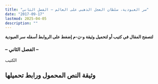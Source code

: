 ```yaml
---
title: "سر العبودية، سلطان العجل الذهبي على العالم – الفصل الثاني"
date: "2017-09-17"
lastmod: 2025-04-05
description: ""
---
```

**لتصفح المقال في كتيب أو لتحميل وثيقة و-ن-م إضغط على الروابط أسفله** **سر العبودية**

### – الفصل الثاني –

الكتيب

## وثيقة النص المحمول ورابط تحميلها

###
